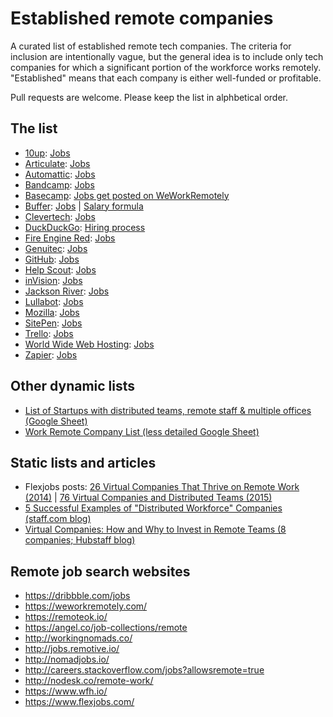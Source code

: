 # Established remote companies

A curated list of established remote tech companies. The criteria for inclusion are intentionally vague, but the general idea is to include only tech companies for which a significant portion of the workforce works remotely. "Established" means that each company is either well-funded or profitable.

Pull requests are welcome. Please keep the list in alphbetical order.

## The list

* [10up](http://10up.com): [Jobs](http://10up.com/careers/)
* [Articulate](https://articulate.com): [Jobs](https://en-au.articulate.com/company/careers.php)
* [Automattic](https://automattic.com): [Jobs](https://automattic.com/work-with-us/)
* [Bandcamp](https://bandcamp.com): [Jobs](https://bandcamp.com/jobs)
* [Basecamp](https://basecamp.com): [Jobs get posted on WeWorkRemotely](https://weworkremotely.com/)
* [Buffer](https://buffer.com): [Jobs](https://buffer.com/journey) | [Salary formula](https://open.bufferapp.com/introducing-open-salaries-at-buffer-including-our-transparent-formula-and-all-individual-salaries/)
* [Clevertech](http://www.clevertech.biz/): [Jobs](http://hire.clevertech.biz/)
* [DuckDuckGo](https://duckduckgo.com): [Hiring process](https://duck.co/help/company/hiring)
* [Fire Engine Red](http://fire-engine-red.com/): [Jobs](http://fire-engine-red.com/about/#careers)
* [Genuitec](http://www.genuitec.com): [Jobs](http://www.genuitec.com/company/careers/)
* [GitHub](https://github.com): [Jobs](https://github.com/about/jobs)
* [Help Scout](http://www.helpscout.net/): [Jobs](http://www.helpscout.net/careers/)
* [inVision](http://www.invisionapp.com/): [Jobs](http://www.invisionapp.com/company#jobs)
* [Jackson River](http://www.jacksonriver.com/): [Jobs](http://www.jacksonriver.com/about/jobs)
* [Lullabot](https://www.lullabot.com/): [Jobs](https://www.lullabot.com/jobs)
* [Mozilla](https://mozilla.org): [Jobs](https://careers.mozilla.org/en-US/listings/?location=remote)
* [SitePen](https://www.sitepen.com/): [Jobs](https://www.sitepen.com/about/jobs.html)
* [Trello](https://trello.com): [Jobs](https://trello.com/jobs)
* [World Wide Web Hosting](http://www.wwwh.com/): [Jobs](http://www.wwwh.com/careers/)
* [Zapier](https://zapier.com/): [Jobs](https://zapier.com/jobs/)

## Other dynamic lists

* [List of Startups with distributed teams, remote staff & multiple offices (Google Sheet)](https://docs.google.com/spreadsheets/d/1uDdDyheNY_-Z3MtuNoFdBYBooBnUTmlYCOZ3VhcN9Sw/edit)
* [Work Remote Company List (less detailed Google Sheet)](https://docs.google.com/spreadsheets/d/1tETz3dWHkbzbXAMZ9XXdR0VKhhite-i_ON_Ei3TjFSc/edit)
 
## Static lists and articles

* Flexjobs posts: [26 Virtual Companies That Thrive on Remote Work (2014)](https://www.flexjobs.com/blog/post/25-virtual-companies-that-thrive-on-remote-work/) | [76 Virtual Companies and Distributed Teams (2015)](https://www.flexjobs.com/blog/post/76-virtual-companies-and-distributed-teams/)
* [5 Successful Examples of "Distributed Workforce" Companies (staff.com blog)](http://www.staff.com/blog/5-successful-examples-of-distributed-workforce-companies/)
* [Virtual Companies: How and Why to Invest in Remote Teams (8 companies; Hubstaff blog)](http://blog.hubstaff.com/successful-virtual-companies-around-the-world/)

## Remote job search websites

* https://dribbble.com/jobs
* https://weworkremotely.com/
* https://remoteok.io/
* https://angel.co/job-collections/remote
* http://workingnomads.co/
* http://jobs.remotive.io/
* http://nomadjobs.io/
* http://careers.stackoverflow.com/jobs?allowsremote=true
* http://nodesk.co/remote-work/
* https://www.wfh.io/
* https://www.flexjobs.com/

